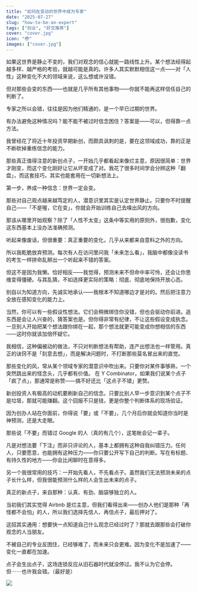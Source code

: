 ```yaml
---
title: "如何在变动的世界中成为专家"
date: "2025-07-27"
slug: "how-to-be-an-expert"
tags: ["创业", "好文推荐"]
cover: "cover.jpg"
icon: "😎"
images: ["cover.jpg"]
---
```

如果这世界是静止不变的，我们对观念的信心就能一路线性上升。某个想法经得起越多样、越严格的考验，就越可能是真的。许多人其实默默相信这一点——对「人性」这种变化不大的领域来说，这么想或许没错。



但对那些会变的东西——也就是几乎所有其他事物——你就不能再这样信任自己的判断了。



专家之所以会错，往往是因为他们精通的，是一个早已过期的世界。



有办法避免这种情况吗？能不能不被过时信念困住？答案是——可以，但得靠一点方法。



我曾经花了将近十年投资早期新创，而颇具讽刺的是，要在这领域成功，靠的正是不断砍掉重练信念的能力。



那些真正值得注意的新创点子，一开始几乎都看起来像烂主意，原因很简单：世界才刚变，而这个变化刚好让它从坏变成了对。我花了很多时间学会分辨这种「翻盘」，而这套技巧，其实也能套用在一切新想法上。



第一步，养成一种信念：世界一定会变。



那些对自己观点越来越笃定的人，潜意识里其实是认定世界静止。只要你不时提醒自己——「不是喔，它在变」，你就会开始训练自己去嗅出风的方向。



那该从哪里开始观察？除了「人性不太变」这条中等实用的原则外，很抱歉，变化这东西基本上没办法准确预测。



听起来像废话，但很重要：真正重要的变化，几乎从来都来自意料之外的方向。



所以我乾脆放弃预测。每次有人在访问里问我「未来怎么看」，我脑中都像没读书的考生一样拼命乱掰出一个听起来不错的答案。



但这不是因为我懒。恰好相反——我觉得，预测未来不但命中率可怜，还会让你思维变得僵硬。与其乱猜，不如选择更实际的策略：彻底、彻底地保持开放心态。



别自以为知道方向，先诚实地承认——我根本不知道哪边才是对的。然后把注意力全放在感知变化的能力上。



当然，你可以有一些假设性想法。它们会稍微绑住你没错，但也会驱动你前进。追东西是会让人兴奋的，猜答案也是。但你得非常有纪律，不让这些假设变成执念。
一旦别人开始把某个想法跟你绑在一起，那个想法就更可能变成你想相信的东西——这时你就该加倍怀疑它。



我相信，这种偏被动的做法，不只对判断想法有帮助，连产出想法也一样管用。真正的诀窍不是「刻意去想」，而是解决问题时，不打断那些莫名冒出来的直觉。



那些变化的风，常从某个领域专家的潜意识中吹出来。只要你对某件事够熟，一个突然跳出来的怪念头，几乎都有价值。
在 Y Combinator，如果我们说某个点子「疯了点」，那通常是称赞——搞不好还比「这点子不错」更赞。



新创投资人有极高的动机要刷新自己的信念。只要比别人早一步意识到某个点子不是垃圾，那就可能赚翻。这个回报不只是钱，更是你整个判断体系的现场验证。



因为创办人站在你面前，你得说「要」或「不要」，几个月后你就会知道你当时是神预测，还是大走眼。



那些说「不要」而错过 Google 的人（真的有几个），这笔帐会记一辈子。



凡是对想法要「下注」而非只评论的人，基本上都拥有这种自我纠错压力。任何人，只要愿意，也能拥有这种压力——你只要公开写下自己的判断。写在有标题、有持久性的地方——你会比闲聊时在意得多。



另一个我很常用的技巧：一开始先看人，不先看点子。虽然我们无法预测未来的点子长什么样，但我很能预测什么样的人会生出未来的点子。



真正的新点子，来自那种：认真、有劲、脑袋够独立的人。



当初我们其实觉得 Airbnb 是烂主意，但我们看得出来——创办人他们是那种「再怪都不会怕」的人，所以我们选择先信人、再信点子，最后押对了。



这招其实通用：想要快一点知道自己什么观念已经过时了？那就去跟那些会打破你观念的人当朋友。



不被自己的专业反困住，已经够难了，而未来只会更难。因为变化不是加速了——变化一直都在加速。



点子会生出点子，这场连锁反应从旧石器时代就没停过。我不认为它会停。
但⋯⋯也许我会错。（最好是）




![](https://prod-files-secure.s3.us-west-2.amazonaws.com/112d0858-5090-4d34-a606-b75eb8d65fd2/46476355-9cf3-4e99-9b7a-3531bc426380/1000202064.png?X-Amz-Algorithm=AWS4-HMAC-SHA256&X-Amz-Content-Sha256=UNSIGNED-PAYLOAD&X-Amz-Credential=ASIAZI2LB466TRSOOZLF%2F20250917%2Fus-west-2%2Fs3%2Faws4_request&X-Amz-Date=20250917T062013Z&X-Amz-Expires=3600&X-Amz-Security-Token=IQoJb3JpZ2luX2VjECYaCXVzLXdlc3QtMiJGMEQCIElOWu3Y5BPki3bwIez3L9SEze6iPZTxB%2FJQS8RPPSe%2BAiBKwaeLCm3WUn3oletz%2FRZC%2Fg%2Bco2iz%2F6tQITBvkA1mjSqIBAif%2F%2F%2F%2F%2F%2F%2F%2F%2F%2F8BEAAaDDYzNzQyMzE4MzgwNSIM%2FLmehUQLhVDC28EDKtwD%2BaHDna5M2Pezd1xzo7AcyccrMR50pOeHEl%2B49yTsdNKkvX8v7ul2ENtbGysNnwmi6TY%2FhkGeP6xz%2Bbkqg8dM9oeDsgz5qNt%2Fckra0u1zfP65WQz1l%2FHIA8cuqHGuyEU1oBlidPYdY0Rcye776XGLYHNBlcjForkNptNFx5Xk3YAatPn4bY8xD9eGJ6pA2y1Eh989bNZCX%2Ffx0y2KDWdAfgPlsXl6INTaJZfwEsr8qEBxrNXEJtgqA3LFqyRVSx9l%2Ba%2BBZ06QoUcz9cGcaGJMUHmCNRcqhF%2BX7PLdZ2G8M7LzO4AIFnBRGqCUoek63qKVoemzvBsv74EuM97uyeJMxpgrvLKvY%2B%2BfV8zrWcmqO8i4aDpp31PcySJDKH%2FfDCwEOofV9LE40BewB2wdaOH07HyHwQtvgnmAO%2FxlGxX3BPivnvdvHw4T9L4e9K6qFdQCj9l2bfNEIPfN1cugztW8aMq7LGtNUwRuQAXS%2BJ4HDPuIsm8%2Bozo6XaQbjOK7%2FMyrLoc68Bl1DBLuM4CDE4u8VyPlwInRIw%2Bp%2BaNru1TPeNHpGXuPh5yl6sqURPMP1xP2AGqv%2FCTvBvRqsa2VD9DXcfe%2BDbnL6w1xB8a8zjL0RMqSIy2ydpGI30b9LUIw5KSpxgY6pgETd9ikmiaFdD5L4%2F7WzR0HuzOm2QIcTr13QjsC%2BVB9jl9UE4yfo6fmVQ8SJmC7ZQSvTOI0SoBgkIwyXAj26YH%2BF4kPgNCPlnqTBHSapYVRlJTE7Koo30KnkXZuA523n75C0KuAqQIZD4TfhR4AIuEJ9IjAF%2F8BN%2B%2B31VfjcCEHOZI9sd8kCWrA20Ky8jreG%2BnH7SolYQVJsIuj8IbVX%2FPOXv0VoYfE&X-Amz-Signature=3358b67a57164b6ecb1476b0e9c2e6dae6aeaa59aab53f490aa9bdb358559925&X-Amz-SignedHeaders=host&x-amz-checksum-mode=ENABLED&x-id=GetObject)

